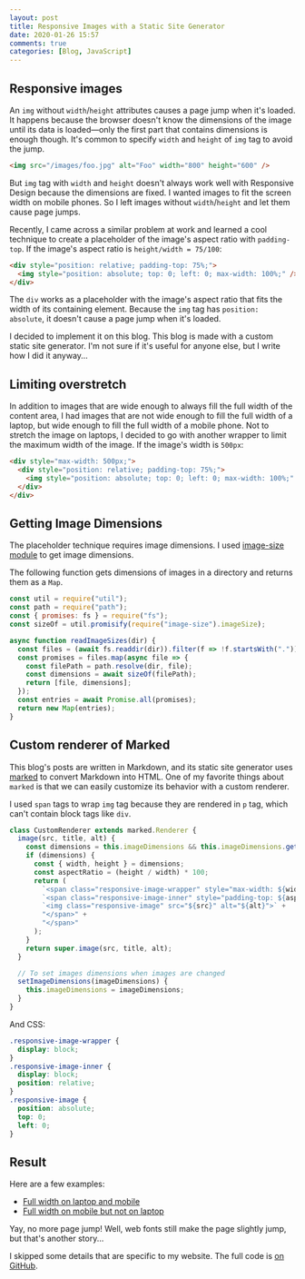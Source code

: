```yaml
---
layout: post
title: Responsive Images with a Static Site Generator
date: 2020-01-26 15:57
comments: true
categories: [Blog, JavaScript]
---
```


## Responsive images

An `img` without `width`/`height` attributes causes a page jump when it's loaded. It happens because the browser doesn't know the dimensions of the image until its data is loaded—only the first part that contains dimensions is enough though. It's common to specify `width` and `height` of `img` tag to avoid the jump.

```html
<img src="/images/foo.jpg" alt="Foo" width="800" height="600" />
```

But `img` tag with `width` and `height` doesn't always work well with Responsive Design because the dimensions are fixed. I wanted images to fit the screen width on mobile phones. So I left images without `width`/`height` and let them cause page jumps.

Recently, I came across a similar problem at work and learned a cool technique to create a placeholder of the image's aspect ratio with `padding-top`. If the image's aspect ratio is `height/width = 75/100`:

```html
<div style="position: relative; padding-top: 75%;">
  <img style="position: absolute; top: 0; left: 0; max-width: 100%;" />
</div>
```

The `div` works as a placeholder with the image's aspect ratio that fits the width of its containing element. Because the `img` tag has `position: absolute`, it doesn't cause a page jump when it's loaded.

I decided to implement it on this blog. This blog is made with a custom static site generator. I'm not sure if it's useful for anyone else, but I write how I did it anyway…

## Limiting overstretch

In addition to images that are wide enough to always fill the full width of the content area, I had images that are not wide enough to fill the full width of a laptop, but wide enough to fill the full width of a mobile phone. Not to stretch the image on laptops, I decided to go with another wrapper to limit the maximum width of the image. If the image's width is `500px`:

```html
<div style="max-width: 500px;">
  <div style="position: relative; padding-top: 75%;">
    <img style="position: absolute; top: 0; left: 0; max-width: 100%;" />
  </div>
</div>
```

## Getting Image Dimensions

The placeholder technique requires image dimensions. I used [image-size module](https://github.com/image-size/image-size) to get image dimensions.

The following function gets dimensions of images in a directory and returns them as a `Map`.

```js
const util = require("util");
const path = require("path");
const { promises: fs } = require("fs");
const sizeOf = util.promisify(require("image-size").imageSize);

async function readImageSizes(dir) {
  const files = (await fs.readdir(dir)).filter(f => !f.startsWith("."));
  const promises = files.map(async file => {
    const filePath = path.resolve(dir, file);
    const dimensions = await sizeOf(filePath);
    return [file, dimensions];
  });
  const entries = await Promise.all(promises);
  return new Map(entries);
}
```

## Custom renderer of Marked

This blog's posts are written in Markdown, and its static site generator uses [marked](https://github.com/markedjs/marked) to convert Markdown into HTML. One of my favorite things about `marked` is that we can easily customize its behavior with a custom renderer.

I used `span` tags to wrap `img` tag because they are rendered in `p` tag, which can't contain block tags like `div`.

```js
class CustomRenderer extends marked.Renderer {
  image(src, title, alt) {
    const dimensions = this.imageDimensions && this.imageDimensions.get(src);
    if (dimensions) {
      const { width, height } = dimensions;
      const aspectRatio = (height / width) * 100;
      return (
        `<span class="responsive-image-wrapper" style="max-width: ${width}px;">` +
        `<span class="responsive-image-inner" style="padding-top: ${aspectRatio}%;">` +
        `<img class="responsive-image" src="${src}" alt="${alt}">` +
        "</span>" +
        "</span>"
      );
    }
    return super.image(src, title, alt);
  }

  // To set images dimensions when images are changed
  setImageDimensions(imageDimensions) {
    this.imageDimensions = imageDimensions;
  }
}
```

And CSS:

```css
.responsive-image-wrapper {
  display: block;
}
.responsive-image-inner {
  display: block;
  position: relative;
}
.responsive-image {
  position: absolute;
  top: 0;
  left: 0;
}
```

## Result

Here are a few examples:

- [Full width on laptop and mobile](/blog/2019/12/31/2019-in-review/)
- [Full width on mobile but not on laptop](/blog/2010/07/10/surface/)

Yay, no more page jump! Well, web fonts still make the page slightly jump, but that's another story...

I skipped some details that are specific to my website. The full code is [on GitHub](https://github.com/shuhei/shuhei.github.com/pull/45).
